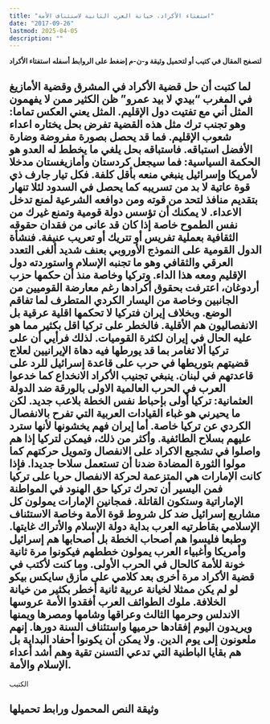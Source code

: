 ```yaml
---
title: "استفتاء الأكراد، خيانة العرب الثانية لاستئناف الأمة"
date: "2017-09-26"
lastmod: 2025-04-05
description: ""
---
```

**لتصفح المقال في كتيب أو لتحميل وثيقة و-ن-م إضغط على الروابط أسفله** **استفتاء الأكراد**

## **لما كتبت أن حل قضية الأكراد في المشرق وقضية الأمازيغ في المغرب “بيدي لا بيد عمرو” ظن الكثير ممن لا يفهمون المثل أني مع تفتيت دول الإقليم. المثل يعني العكس تماما: وهو تجنب ترك مثل هذه القضية تفرض بحل يختاره اعداء شعوب الإقليم. فما قد يحصل بصورة مفروضة وضارة الأفضل استباقه. فاستباقه بحل يلغي ما يخطط له العدو هو الحكمة السياسية: فما سيجعل كردستان وأمازيغستان مدخلا لأمريكا وإسرائيل ينبغي منعه بأقل كلفة. فكل تيار جارف ذي قوة عاتية لا بد من تسريبه كما يحصل في السدود لئلا تنهار بتقديم منافذ لتحد من قوته ومن دوافعه الشرعية لمنع تدخل الاعداء. لا يمكنك أن تؤسس دولة قومية وتمنع غيرك من نفس الطموح خاصة إذا كان قد عانى من فقدان حقوقه الثقافية بعملية تفريس أو تتريك أو تعريب عنيفة. فنشأة الدول القومية على النموذج الأوروبي بعنف شديد ألغى التعدد العرقي والثقافي وهو ما تجنبه الإسلام واستوردته دول الإقليم ومعه هذا الداء. وتركيا وخاصة منذ أن حكمها حزب أردوغان، اعترفت بحقوق أكرادها رغم معارضة القوميين من الجانبين وخاصة من اليسار الكردي المتطرف لما تفاقم الوضع. وبخلاف إيران فتركيا لا تحكمها اقلية عرقية بل الانفصاليون هم الأقلية. فالخطر على تركيا اقل بكثير مما هو عليه الحال في إيران لكثرة القوميات. لذلك فرأيي أن على تركيا ألا تغامر بما قد يورطها فيه دهاة الإيرانيين لعلاج قضيتهم بتوريطها في حرب على قاعدة إسرائيل للرد على قاعدتهم في لبنان. ينبغي تجنيب الأكراد الانخداع كما خدعوا العرب في الحرب العالمية الاولى بالورقة ضد الدولة العثمانية: تركيا أولى بإحباط نفس الخطة بلاعب جديد. لكن ما يحيرني هو غباء القيادات العربية التي تفرح بالانفصال الكردي عن تركيا خاصة. أما إيران فهم يخشونها لأنها سترد عليهم بسلاح الطائفية. وأكثر من ذلك، فيمكن لتركيا إذا هم واصلوا في تشجيع الاكراد على الانفصال وتمويل حركتهم كما مولوا الثورة المضادة ضدنا أن تستعمل سلاحا جديدا. فإذا كانت الإمارات هي المتزعمة لحركة الانفصال حربا على تركيا فمن اليسير أن تحرك تركيا حق الهنود في المواطنة الإماراتية وستكون القاتلة. فمجانين الإمارات يمولون كل مشاريع إسرائيل ضد كل شروط قوة الأمة وخاصة الاستئناف الإسلامي بقاطرتيه العرب بداية دولة الإسلام والأتراك غايتها. وطبعا فليسوا هم أصحاب الخطة بل أصحابها هم إسرائيل وأمريكا وأغبياء العرب يمولون خططهم فيكونوا مرة ثانية خونة للأمة كالحال في الحرب الأولى. وما كنت لأكتب في قضية الأكراد مرة أخرى بعد كلامي على مأزق سايكس بيكو لو لم يكن ممثلا لخيانة عربية ثانية أخطر بكثير من خيانة الخلافة. ملوك الطوائف العرب أفقدوا الأمة عروسها الاندلس وحرمها الثالث وعراقها وشامها ومصرها ويمنها ويريدون اليوم إفقادها حرميها واستئناف السنة دورها. إنهم ملعونون إلى يوم الدين. ولا يمكن أن يكونوا أحفاد البداية بل هم بقايا الباطنية التي تدعي التسنن تقية وهم أشد أعداء الإسلام والأمة.**

الكتيب

## وثيقة النص المحمول ورابط تحميلها

###
